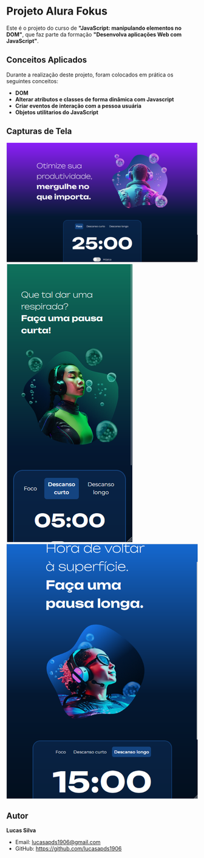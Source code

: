 # Projeto Alura Fokus

Este é o projeto do curso de **"JavaScript: manipulando elementos no DOM"**, que faz parte da formação **"Desenvolva aplicações Web com JavaScript"**.

## Conceitos Aplicados

Durante a realização deste projeto, foram colocados em prática os seguintes conceitos:

- **DOM**
- **Alterar atributos e classes de forma dinâmica com Javascript**
- **Criar eventos de interação com a pessoa usuária**
- **Objetos utilitarios do JavaScript**

## Capturas de Tela

![Captura de Desktop](https://github.com/lucasapds1906/Alura-Fokus/blob/main/imagensReadme/layout-desktop.png)
![Captura de Mobile](https://github.com/lucasapds1906/Alura-Fokus/blob/main/imagensReadme/layout-mobile.png)
![Captura de Tablet](https://github.com/lucasapds1906/Alura-Fokus/blob/main/imagensReadme/tablet-layout.png)

## Autor

**Lucas Silva**
- Email: lucasapds1906@gmail.com
- GitHub: https://github.com/lucasapds1906